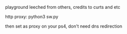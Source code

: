 playground leeched from others, credits to curts and etc

http proxy:
python3 sw.py

then set as proxy on your ps4, don't need dns redirection
